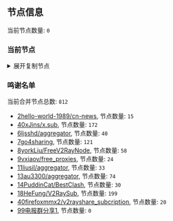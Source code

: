 
## 节点信息
当前节点数量: `0`
### 当前节点
<details>
  <summary>展开复制节点</summary>

    

</details>

### 鸣谢名单
当前合并节点总数: `812`
- [2hello-world-1989/cn-news](https://github.com/hello-world-1989/cn-news), 节点数量: `15`
- [40xJins/x.sub](https://github.com/0xJins/x.sub), 节点数量: `172`
- [6ljsshd/aggregator](https://github.com/ljsshd/aggregator), 节点数量: `40`
- [7go4sharing](https://github.com/go4sharing), 节点数量: `121`
- [8yorkLiu/FreeV2RayNode](https://github.com/yorkLiu/FreeV2RayNode), 节点数量: `58`
- [9vxiaov/free_proxies](https://github.com/vxiaov/free_proxies), 节点数量: `24`
- [11liusil/aggregator](https://github.com/liusil/aggregator), 节点数量: `33`
- [13au3300/aggregator](https://github.com/au3300/aggregator), 节点数量: `74`
- [14PuddinCat/BestClash](https://github.com/PuddinCat/BestClash), 节点数量: `30`
- [18HeFung/V2RaySub](https://github.com/HeFung/V2RaySub), 节点数量: `199`
- [40firefoxmmx2/v2rayshare_subcription](https://github.com/firefoxmmx2/v2rayshare_subcription), 节点数量: `20`
- [99电报群分享1](https://github.com/cdddbc/getAirport), 节点数量: `0`


